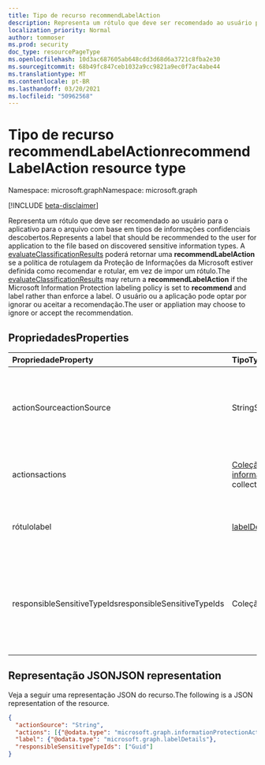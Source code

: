 ```yaml
---
title: Tipo de recurso recommendLabelAction
description: Representa um rótulo que deve ser recomendado ao usuário para aplicativo para o arquivo com base em tipos de informações confidenciais.
localization_priority: Normal
author: tommoser
ms.prod: security
doc_type: resourcePageType
ms.openlocfilehash: 10d3ac687605ab648cdd3d68d6a3721c8fba2e30
ms.sourcegitcommit: 68b49fc847ceb1032a9cc9821a9ec0f7ac4abe44
ms.translationtype: MT
ms.contentlocale: pt-BR
ms.lasthandoff: 03/20/2021
ms.locfileid: "50962568"
---
```

# <a name="recommendlabelaction-resource-type"></a><span data-ttu-id="cb8d1-103">Tipo de recurso recommendLabelAction</span><span class="sxs-lookup"><span data-stu-id="cb8d1-103">recommendLabelAction resource type</span></span>

<span data-ttu-id="cb8d1-104">Namespace: microsoft.graph</span><span class="sxs-lookup"><span data-stu-id="cb8d1-104">Namespace: microsoft.graph</span></span>

[!INCLUDE [beta-disclaimer](../../includes/beta-disclaimer.md)]

<span data-ttu-id="cb8d1-105">Representa um rótulo que deve ser recomendado ao usuário para o aplicativo para o arquivo com base em tipos de informações confidenciais descobertos.</span><span class="sxs-lookup"><span data-stu-id="cb8d1-105">Represents a label that should be recommended to the user for application to the file based on discovered sensitive information types.</span></span> <span data-ttu-id="cb8d1-106">A [evaluateClassificationResults](../api/informationprotectionlabel-evaluateClassificationResults.md) poderá retornar uma **recommendLabelAction** se a política  de rotulagem da Proteção de Informações da Microsoft estiver definida como recomendar e rotular, em vez de impor um rótulo.</span><span class="sxs-lookup"><span data-stu-id="cb8d1-106">The [evaluateClassificationResults](../api/informationprotectionlabel-evaluateClassificationResults.md) may return a **recommendLabelAction** if the Microsoft Information Protection labeling policy is set to **recommend** and label rather than enforce a label.</span></span> <span data-ttu-id="cb8d1-107">O usuário ou a aplicação pode optar por ignorar ou aceitar a recomendação.</span><span class="sxs-lookup"><span data-stu-id="cb8d1-107">The user or appliation may choose to ignore or accept the recommendation.</span></span> 

## <a name="properties"></a><span data-ttu-id="cb8d1-108">Propriedades</span><span class="sxs-lookup"><span data-stu-id="cb8d1-108">Properties</span></span>

| <span data-ttu-id="cb8d1-109">Propriedade</span><span class="sxs-lookup"><span data-stu-id="cb8d1-109">Property</span></span>                    | <span data-ttu-id="cb8d1-110">Tipo</span><span class="sxs-lookup"><span data-stu-id="cb8d1-110">Type</span></span>                                                                     | <span data-ttu-id="cb8d1-111">Descrição</span><span class="sxs-lookup"><span data-stu-id="cb8d1-111">Description</span></span>                                                           |
| :-------------------------- | :----------------------------------------------------------------------- | :-------------------------------------------------------------------- |
| <span data-ttu-id="cb8d1-112">actionSource</span><span class="sxs-lookup"><span data-stu-id="cb8d1-112">actionSource</span></span>                | <span data-ttu-id="cb8d1-113">String</span><span class="sxs-lookup"><span data-stu-id="cb8d1-113">String</span></span>                                                                   | <span data-ttu-id="cb8d1-114">Os valores possíveis são: `manual`, `automatic`, `recommended`, `default`.</span><span class="sxs-lookup"><span data-stu-id="cb8d1-114">Possible values are: `manual`, `automatic`, `recommended`, `default`.</span></span> |
| <span data-ttu-id="cb8d1-115">actions</span><span class="sxs-lookup"><span data-stu-id="cb8d1-115">actions</span></span>                     | <span data-ttu-id="cb8d1-116">[Coleção informationProtectionAction](informationprotectionaction.md)</span><span class="sxs-lookup"><span data-stu-id="cb8d1-116">[informationProtectionAction](informationprotectionaction.md) collection</span></span> | <span data-ttu-id="cb8d1-117">Ações a ser tomadas se o rótulo for aceito pelo usuário.</span><span class="sxs-lookup"><span data-stu-id="cb8d1-117">Actions to take if the label is accepted by the user.</span></span>                                                                       |
| <span data-ttu-id="cb8d1-118">rótulo</span><span class="sxs-lookup"><span data-stu-id="cb8d1-118">label</span></span>                       | [<span data-ttu-id="cb8d1-119">labelDetails</span><span class="sxs-lookup"><span data-stu-id="cb8d1-119">labelDetails</span></span>](labeldetails.md)                                          | <span data-ttu-id="cb8d1-120">O rótulo que está sendo recomendado.</span><span class="sxs-lookup"><span data-stu-id="cb8d1-120">The label that is being recommended.</span></span>                                                                      |
| <span data-ttu-id="cb8d1-121">responsibleSensitiveTypeIds</span><span class="sxs-lookup"><span data-stu-id="cb8d1-121">responsibleSensitiveTypeIds</span></span> | <span data-ttu-id="cb8d1-122">Coleção de GUIDs</span><span class="sxs-lookup"><span data-stu-id="cb8d1-122">Guid collection</span></span>                                                          | <span data-ttu-id="cb8d1-123">Os GUIDs do tipo de informação confidenciais que causaram a recomendação a ser dada.</span><span class="sxs-lookup"><span data-stu-id="cb8d1-123">The sensitive information type GUIDs that caused the recommendation to be given.</span></span>                                                                      |

## <a name="json-representation"></a><span data-ttu-id="cb8d1-124">Representação JSON</span><span class="sxs-lookup"><span data-stu-id="cb8d1-124">JSON representation</span></span>

<span data-ttu-id="cb8d1-125">Veja a seguir uma representação JSON do recurso.</span><span class="sxs-lookup"><span data-stu-id="cb8d1-125">The following is a JSON representation of the resource.</span></span>

<!-- {
  "blockType": "resource",
  "optionalProperties": [

  ],
  "@odata.type": "microsoft.graph.recommendLabelAction",
  "baseType": "microsoft.graph.informationProtectionAction"
}-->

```json
{
  "actionSource": "String",
  "actions": [{"@odata.type": "microsoft.graph.informationProtectionAction"}],
  "label": {"@odata.type": "microsoft.graph.labelDetails"},
  "responsibleSensitiveTypeIds": ["Guid"]
}
```

<!-- uuid: 16cd6b66-4b1a-43a1-adaf-3a886856ed98
2019-02-04 14:57:30 UTC -->
<!-- {
  "type": "#page.annotation",
  "description": "recommendLabelAction resource",
  "keywords": "",
  "section": "documentation",
  "tocPath": ""
}-->


